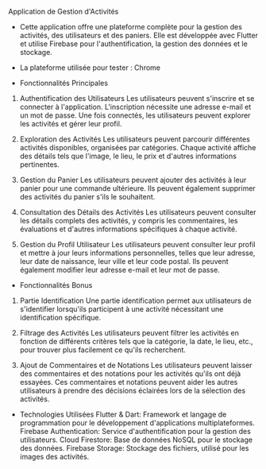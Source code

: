  Application de Gestion d'Activités

+ Cette application offre une plateforme complète pour la gestion des activités, des utilisateurs et des paniers. Elle est développée avec Flutter et utilise Firebase pour l'authentification, la gestion des données et le stockage.

+ La plateforme utilisée pour tester : Chrome

+ Fonctionnalités Principales
1. Authentification des Utilisateurs
Les utilisateurs peuvent s'inscrire et se connecter à l'application. L'inscription nécessite une adresse e-mail et un mot de passe. Une fois connectés, les utilisateurs peuvent explorer les activités et gérer leur profil.

2. Exploration des Activités
Les utilisateurs peuvent parcourir différentes activités disponibles, organisées par catégories. Chaque activité affiche des détails tels que l'image, le lieu, le prix et d'autres informations pertinentes.

3. Gestion du Panier
Les utilisateurs peuvent ajouter des activités à leur panier pour une commande ultérieure. Ils peuvent également supprimer des activités du panier s'ils le souhaitent.

4. Consultation des Détails des Activités
Les utilisateurs peuvent consulter les détails complets des activités, y compris les commentaires, les évaluations et d'autres informations spécifiques à chaque activité.

5. Gestion du Profil Utilisateur
Les utilisateurs peuvent consulter leur profil et mettre à jour leurs informations personnelles, telles que leur adresse, leur date de naissance, leur ville et leur code postal. Ils peuvent également modifier leur adresse e-mail et leur mot de passe.

+ Fonctionnalités Bonus
1. Partie Identification
Une partie identification permet aux utilisateurs de s'identifier lorsqu'ils participent à une activité nécessitant une identification spécifique.

2. Filtrage des Activités
Les utilisateurs peuvent filtrer les activités en fonction de différents critères tels que la catégorie, la date, le lieu, etc., pour trouver plus facilement ce qu'ils recherchent.

3. Ajout de Commentaires et de Notations
Les utilisateurs peuvent laisser des commentaires et des notations pour les activités qu'ils ont déjà essayées. Ces commentaires et notations peuvent aider les autres utilisateurs à prendre des décisions éclairées lors de la sélection des activités.

+ Technologies Utilisées
Flutter & Dart: Framework et langage de programmation pour le développement d'applications multiplateformes.
Firebase Authentication: Service d'authentification pour la gestion des utilisateurs.
Cloud Firestore: Base de données NoSQL pour le stockage des données.
Firebase Storage: Stockage des fichiers, utilisé pour les images des activités.
